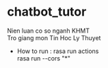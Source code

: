 ﻿# chatbot_tutor
Nien luan co so nganh KHMT \
Tro giang mon Tin Hoc Ly Thuyet 

- How to run : 
rasa run actions  
rasa run --cors "*"

